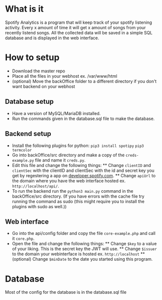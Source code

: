 # What is it
Spotify Analytics is a program that will keep track of your spotify listening activity. Every x amount of time it will get x amount of songs from your recently listend songs. All the collected data will be saved in a simple SQL database and is displayed in the web interface.

# How to setup
* Download the master repo
* Place all the files in your webhost ex. /var/www/html
* (optional) Move the backOffice folder to a different directory if you don't want backend on your webhost

## Database setup
* Have a version of MySQL/MariaDB installed.
* Run the commands given in the database.sql file to make the database.

## Backend setup
* Install the following plugins for python:
`pip3 install spotipy`
`pip3 termcolor`
* Go into backOffice/src directory and make a copy of the `creds-example.py` file and name it `creds.py`.
* Edit this file and change the following things:
** Change `clientID` and `clientSec` with the clientID and clientSec with the id and secret key you get by regestering a app on [developer.spotify.com](url).
** Change `apiUrl` to the domain where you have the web interface hosted ex. `http://localhost/api/`.
* To run the backend run the `python3 main.py` command in the backOffice/src directory. (If you have errors with the cache file try running the command as sudo (this might require you to install the plugins with sudo as well.))

## Web interface
* Go into the api/config folder and copy the file `core-example.php` and call it `core.php`.
* Open the file and change the following things:
** Change `$key` to a value of your liking. This is the secret key the JWT will use.
** Change `$issuer` to the domain your webinterface is hosted ex. `http://localhost`
** (optional) Change `$minDate` to the date you started using this program.


# Database
Most of the config for the database is in the database.sql file
